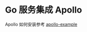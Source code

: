 # Go 服务集成 Apollo

Apollo 如何安装参考 [apollo-example](https://github.com/wcig/devops-example/tree/main/apps/apollo)
